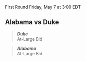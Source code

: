 First Round
Friday, May 7 at 3:00 EDT
## Alabama vs Duke

> ***Duke***  
> At-Large Bid

> ***Alabama***  
> At-Large Bid